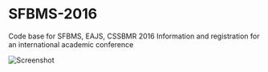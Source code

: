 # SFBMS-2016
Code base for SFBMS, EAJS, CSSBMR 2016
Information and registration for an international academic conference

![Screenshot](https://i.imgur.com/IRakui8.jpg)
